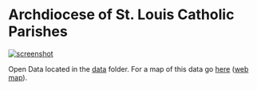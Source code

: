 # Archdiocese of St. Louis Catholic Parishes


[![screenshot](https://github.com/gavinr/st-louis-catholic-parishes/raw/master/preview.png)](https://arcgis.com/home/webmap/viewer.html?webmap=4ec233ec28d44c7da98e6dee3d1b3745)

Open Data located in the [data](https://github.com/gavinr/st-louis-catholic-parishes/tree/master/data) folder. For a map of this data go [here](https://gavin-r.maps.arcgis.com/apps/View/index.html?appid=1e2fc9666a464abcab80662cc3c1fc96) ([web map](https://arcgis.com/home/webmap/viewer.html?webmap=4ec233ec28d44c7da98e6dee3d1b3745)).
